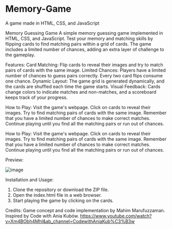 # Memory-Game
A game made in HTML, CSS, and JavaScript

Memory Guessing Game
A simple memory guessing game implemented in HTML, CSS, and JavaScript. Test your memory and matching skills by flipping cards to find matching pairs within a grid of cards. The game includes a limited number of chances, adding an extra layer of challenge to the gameplay.

Features:
Card Matching: Flip cards to reveal their images and try to match pairs of cards with the same image.
Limited Chances: Players have a limited number of chances to guess pairs correctly. Every two card flips consume one chance.
Dynamic Layout: The game grid is generated dynamically, and the cards are shuffled each time the game starts.
Visual Feedback: Cards change colors to indicate matches and non-matches, and a scoreboard keeps track of your progress.

How to Play:
Visit the game's webpage.
Click on cards to reveal their images.
Try to find matching pairs of cards with the same image.
Remember that you have a limited number of chances to make correct matches.
Continue playing until you find all the matching pairs or run out of chances.

How to Play:
Visit the game's webpage.
Click on cards to reveal their images.
Try to find matching pairs of cards with the same image.
Remember that you have a limited number of chances to make correct matches.
Continue playing until you find all the matching pairs or run out of chances.

Preview:

![image](https://github.com/MM120-i/Memory-Game/assets/80307451/59ea95c7-0e46-464f-a8e8-c526f6bc2715)

Installation and Usage:
1) Clone the repository or download the ZIP file.
2) Open the index.html file in a web browser.
3) Start playing the game by clicking on the cards.

Credits:
Game concept and code implementation by Mahim Marufuzzaman. Inspired by Code with Ania Kubów.
https://www.youtube.com/watch?v=Xm4BObh4MhI&ab_channel=CodewithAniaKub%C3%B3w


